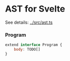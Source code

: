 # AST for Svelte

See details: [../src/ast.ts](../src/ast.ts)

### Program

```js
extend interface Program {
    body: TODO[]
}
```

[ESLint - The AST specification]: https://eslint.org/docs/developer-guide/working-with-custom-parsers#the-ast-specification
